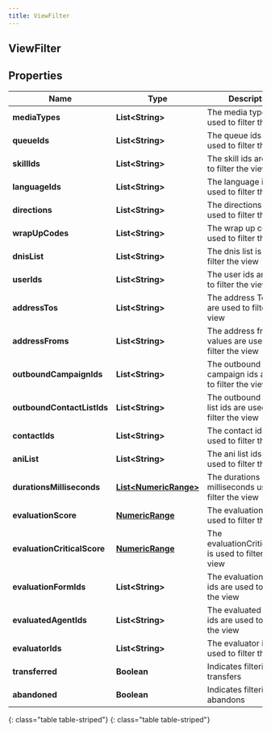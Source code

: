 ```yaml
---
title: ViewFilter
---
```

## ViewFilter


## Properties

| Name | Type | Description | Notes |
| ------------ | ------------- | ------------- | ------------- |
| **mediaTypes** | **List&lt;String&gt;** | The media types are used to filter the view |  [optional] |
| **queueIds** | **List&lt;String&gt;** | The queue ids are used to filter the view |  [optional] |
| **skillIds** | **List&lt;String&gt;** | The skill ids are used to filter the view |  [optional] |
| **languageIds** | **List&lt;String&gt;** | The language ids are used to filter the view |  [optional] |
| **directions** | **List&lt;String&gt;** | The directions are used to filter the view |  [optional] |
| **wrapUpCodes** | **List&lt;String&gt;** | The wrap up codes are used to filter the view |  [optional] |
| **dnisList** | **List&lt;String&gt;** | The dnis list is used to filter the view |  [optional] |
| **userIds** | **List&lt;String&gt;** | The user ids are used to filter the view |  [optional] |
| **addressTos** | **List&lt;String&gt;** | The address To values are used to filter the view |  [optional] |
| **addressFroms** | **List&lt;String&gt;** | The address from values are used to filter the view |  [optional] |
| **outboundCampaignIds** | **List&lt;String&gt;** | The outbound campaign ids are used to filter the view |  [optional] |
| **outboundContactListIds** | **List&lt;String&gt;** | The outbound contact list ids are used to filter the view |  [optional] |
| **contactIds** | **List&lt;String&gt;** | The contact ids are used to filter the view |  [optional] |
| **aniList** | **List&lt;String&gt;** | The ani list ids are used to filter the view |  [optional] |
| **durationsMilliseconds** | [**List&lt;NumericRange&gt;**](NumericRange.html) | The durations in milliseconds used to filter the view |  [optional] |
| **evaluationScore** | [**NumericRange**](NumericRange.html) | The evaluationScore is used to filter the view |  [optional] |
| **evaluationCriticalScore** | [**NumericRange**](NumericRange.html) | The evaluationCriticalScore is used to filter the view |  [optional] |
| **evaluationFormIds** | **List&lt;String&gt;** | The evaluation form ids are used to filter the view |  [optional] |
| **evaluatedAgentIds** | **List&lt;String&gt;** | The evaluated agent ids are used to filter the view |  [optional] |
| **evaluatorIds** | **List&lt;String&gt;** | The evaluator ids are used to filter the view |  [optional] |
| **transferred** | **Boolean** | Indicates filtering for transfers |  [optional] |
| **abandoned** | **Boolean** | Indicates filtering for abandons |  [optional] |
{: class="table table-striped"}
{: class="table table-striped"}


